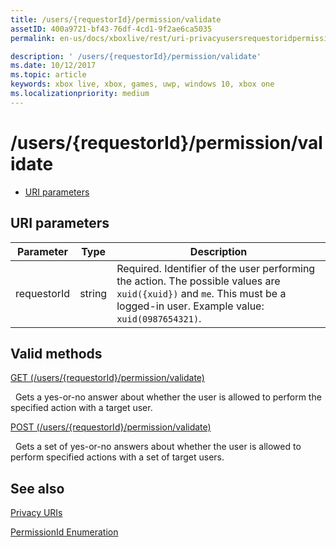 ```yaml
---
title: /users/{requestorId}/permission/validate
assetID: 400a9721-bf43-76df-4cd1-9f2ae6ca5035
permalink: en-us/docs/xboxlive/rest/uri-privacyusersrequestoridpermissionvalidate.html

description: ' /users/{requestorId}/permission/validate'
ms.date: 10/12/2017
ms.topic: article
keywords: xbox live, xbox, games, uwp, windows 10, xbox one
ms.localizationpriority: medium
---
```

# /users/{requestorId}/permission/validate
 
  * [URI parameters](#ID4EQ)
 
<a id="ID4EQ"></a>

 
## URI parameters
 
| Parameter| Type| Description| 
| --- | --- | --- | 
| requestorId| string| Required. Identifier of the user performing the action. The possible values are <code>xuid({xuid})</code> and <code>me</code>. This must be a logged-in user. Example value: <code>xuid(0987654321)</code>.| 
  
<a id="ID4ETB"></a>

 
## Valid methods

[GET (/users/{requestorId}/permission/validate)](uri-privacyusersrequestoridpermissionvalidateget.md)

&nbsp;&nbsp;Gets a yes-or-no answer about whether the user is allowed to perform the specified action with a target user.

[POST (/users/{requestorId}/permission/validate)](uri-privacyusersrequestoridpermissionvalidatepost.md)

&nbsp;&nbsp;Gets a set of yes-or-no answers about whether the user is allowed to perform specified actions with a set of target users.
 
<a id="ID4EAC"></a>

 
## See also
 
<a id="ID4ECC"></a>

   [Privacy URIs](atoc-reference-privacyv2.md)

 [PermissionId Enumeration](../../enums/privacy-enum-permissionid.md)

   
